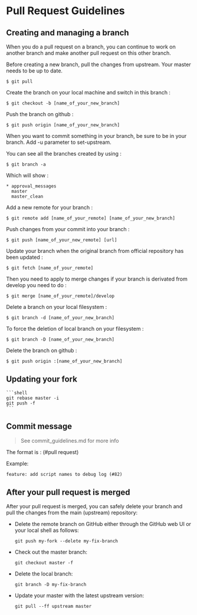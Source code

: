 # Pull Request Guidelines

## Creating and managing a branch
When you do a pull request on a branch, you can continue to work on another branch and make another pull request on this other branch.

Before creating a new branch, pull the changes from upstream. Your master needs to be up to date.
```
$ git pull
```
Create the branch on your local machine and switch in this branch :
```
$ git checkout -b [name_of_your_new_branch]
```
Push the branch on github :
```
$ git push origin [name_of_your_new_branch]
```
When you want to commit something in your branch, be sure to be in your branch. Add -u parameter to set-upstream.

You can see all the branches created by using :
```
$ git branch -a
```
Which will show :
```
* approval_messages
  master
  master_clean
```
Add a new remote for your branch :
```
$ git remote add [name_of_your_remote] [name_of_your_new_branch]
```
Push changes from your commit into your branch :
```
$ git push [name_of_your_new_remote] [url]
```
Update your branch when the original branch from official repository has been updated :
```
$ git fetch [name_of_your_remote]
```
Then you need to apply to merge changes if your branch is derivated from develop you need to do :
```
$ git merge [name_of_your_remote]/develop
```
Delete a branch on your local filesystem :
```
$ git branch -d [name_of_your_new_branch]
```
To force the deletion of local branch on your filesystem :
```
$ git branch -D [name_of_your_new_branch]
```
Delete the branch on github :
```
$ git push origin :[name_of_your_new_branch]
```

## Updating your fork

    ```shell
    git rebase master -i
    git push -f
    ```

## Commit message
> See commit_guidelines.md for more info

The format is <type>: <subject> (#pull request)

Example:

```
feature: add script names to debug log (#82)
```
## After your pull request is merged

After your pull request is merged, you can safely delete your branch and pull the changes
from the main (upstream) repository:

* Delete the remote branch on GitHub either through the GitHub web UI or your local shell as
    follows:

    ```shell
    git push my-fork --delete my-fix-branch
    ```

* Check out the master branch:

    ```shell
    git checkout master -f
    ```

* Delete the local branch:

    ```shell
    git branch -D my-fix-branch
    ```

* Update your master with the latest upstream version:

    ```shell
    git pull --ff upstream master
    ```
